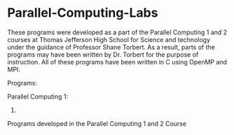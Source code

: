# Parallel-Computing-Labs
These programs were developed as a part of the Parallel Computing 1 and 2 courses at Thomas Jefferson High School for Science and technology under the guidance of Professor Shane Torbert.
As a result, parts of the programs may have been written by Dr. Torbert for the purpose of instruction. All of these programs have been written in C using OpenMP and MPI.

Programs:

Parallel Computing 1:

1) 

Programs developed in the Parallel Computing 1 and 2 Course
